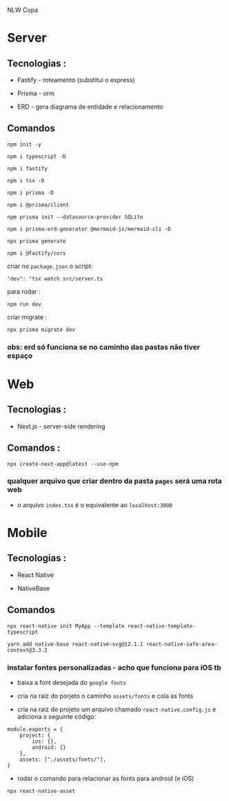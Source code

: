 NLW Copa


# Server

## Tecnologias :
    
- Fastify - roteamento (substitui o express)


- Prisma - orm 

- ERD - gera diagrama de entidade e relacionamento

## Comandos

    npm init -y 

    npm i typescript -D

    npm i fastify

    npm i tsx -D

    npm i prisma -D

    npm i @prisma/client

    npm prisma init --datasource-provider SQLite

    npm i prisma-erd-generator @mermaid-js/mermaid-cli -D

    npx prisma generate

    npm i @fastify/cors


criar no `package.json` o script:
    
    "dev": "tsx watch src/server.ts

para rodar :

    npm run dev


criar migrate :
    
    npx prisma migrate dev

### obs: **erd só funciona se no caminho das pastas não tiver espaço**


# Web

## Tecnologias : 

- Next.js - server-side rendering


## Comandos :

    npx create-next-app@latest --use-npm


### qualquer arquivo que criar dentro da pasta `pages` será uma rota web
- o arquivo `index.tsx` é o equivalente ao `localhost:3000`

# Mobile

## Tecnologias :

- React Native 

- NativeBase

## Comandos

    npx react-native init MyApp --template react-native-template-typescript

    yarn add native-base react-native-svg@12.1.1 react-native-safe-area-context@3.3.2


### instalar fontes personalizadas - acho que funciona para iOS tb

- baixa a font desejada do `google fonts`

- cria na raiz do porjeto o caminho `assets/fonts` e cola as fonts

- cria na raiz do projeto um arquivo chamado `react-native.config.js` e adiciona o seguinte código: 

```
module.exports = {
    project: {
        ios: {},
        android: {}
    },
    assets: ["./assets/fonts/"],
}
```

- rodar o comando para relacionar as fonts para android (e iOS) 

```
npx react-native-asset
```
